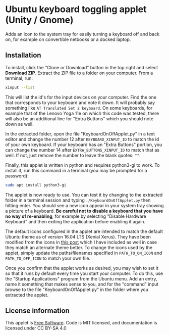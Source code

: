 # Ubuntu keyboard toggling applet (Unity / Gnome)
Adds an icon to the system tray for easily turning a keyboard off and back on,
for example on convertible netbooks or a docked laptop.

## Installation

To install, click the "Clone or Download" button in the top right and select
**Download ZIP**.  Extract the ZIP file to a folder on your computer.  From a
terminal, run:

```bash
xinput --list
```

This will list the id's for the input devices on your computer.  Find the one
that corresponds to your keyboard and note it down.  It will probably say
something like `AT Translated Set 2 keyboard`.  On some keyboards, for example
that of the Lenovo Yoga 11e on which this code was tested, there will also be an
additional line for "Extra Buttons" which you should note down as well.

In the extracted folder, open the file "KeyboardOnOffApplet.py" in a text editor
and change the number 12 after `KEYBOARD_XINPUT_ID` to match the id of your own
keyboard.  If your keyboard has an "Extra Buttons" portion, you can change the
number 14 after `EXTRA_BUTTONS_XINPUT_ID` to match that as well.  If not, just
remove the number to leave the blank quotes: `""`.

Finally, this applet is written in python and requires python3-gi to work.  To
install it, run this command in a terminal (you may be prompted for a password):

```bash
sudo apt install python3-gi
```

The applet is now ready to use.  You can test it by changing to the extracted
folder in a terminal session and typing `./KeyboardOnOffApplet.py` then hitting
enter.  You should see a new icon appear in your system tray showing a picture
of a keyboard.  **Be careful not to disable a keyboard that you have no way of
re-enabling**, for example by selecting "Disable Hardware Keyboard" and then
exiting the application before enabling it again.

The default icons configured in the applet are intended to match the default
Ubuntu theme as of version 16.04 LTS (Xenial Xerus). They have been modified
from the icons in [this post](http://askubuntu.com/a/713597) which I have included as well in case they match an
alternate theme better.  To change the icons used by the applet, simply update
the paths/filenames specified in `PATH_TO_ON_ICON` and `PATH_TO_OFF_ICON` to
match your own file.

Once you confirm that the applet works as desired, you may wish to set it so
that it runs by default every time you start your computer.  To do this, use the
"Startup Applications" program from the Ubuntu menu.  Add an entry, name it
something that makes sense to you, and for the "command" input browse to the
file "KeyboardOnOffApplet.py" in the folder where you extracted the applet.

## License information
This applet is [Free Software](https://en.wikipedia.org/wiki/Free_software).  Code is MIT licensed, and documentation is
licensed under CC BY-SA 4.0
